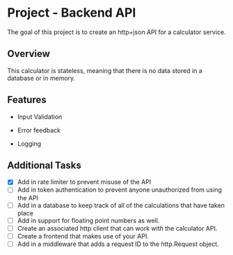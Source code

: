 # Project - Backend API

The goal of this project is to create an http+json API for a calculator service.

## Overview

This calculator is stateless, meaning that there is no data stored in a database or in memory.

## Features

- Input Validation

- Error feedback

- Logging

## Additional Tasks

- [x] Add in rate limiter to prevent misuse of the API
- [ ] Add in token authentication to prevent anyone unauthorized from using the API
- [ ] Add in a database to keep track of all of the calculations that have taken place
- [ ] Add in support for floating point numbers as well.
- [ ] Create an associated http client that can work with the calculator API.
- [ ] Create a frontend that makes use of your API.
- [ ] Add in a middleware that adds a request ID to the http.Request object.
